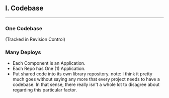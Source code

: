 ##  I. Codebase
----

### One Codebase <!-- .element: class="fragment" -->

(Tracked in Revision Control) <!-- .element: class="fragment" -->

### Many Deploys <!-- .element: class="fragment" -->

* Each Component is an Application. <!-- .element: class="fragment" -->
* Each Repo has One (1) Application. <!-- .element: class="fragment" -->
* Put shared code into its own library repository. <!-- .element: class="fragment" -->
note:
	I think it pretty much goes without saying any more that every
	project needs to have a codebase. In that sense, there really
	isn't a whole lot to disagree about regarding this particular factor.

	
    
